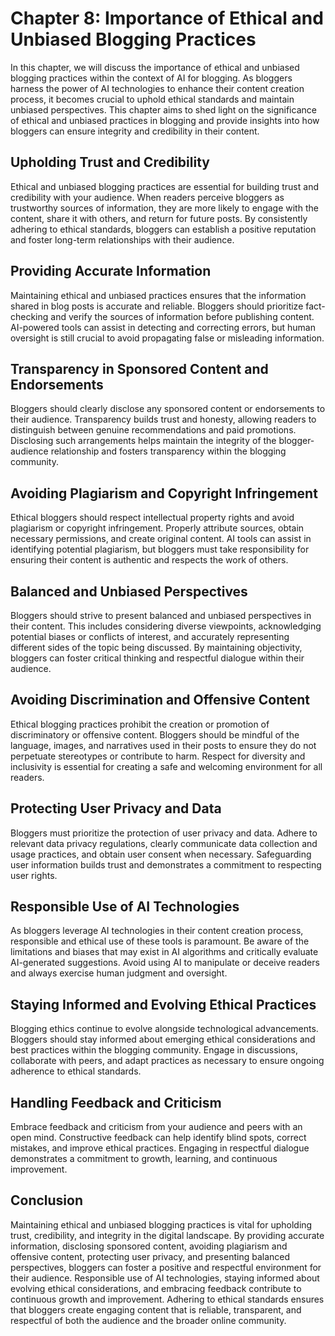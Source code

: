 Chapter 8: Importance of Ethical and Unbiased Blogging Practices
================================================================

In this chapter, we will discuss the importance of ethical and unbiased blogging practices within the context of AI for blogging. As bloggers harness the power of AI technologies to enhance their content creation process, it becomes crucial to uphold ethical standards and maintain unbiased perspectives. This chapter aims to shed light on the significance of ethical and unbiased practices in blogging and provide insights into how bloggers can ensure integrity and credibility in their content.

Upholding Trust and Credibility
-------------------------------

Ethical and unbiased blogging practices are essential for building trust and credibility with your audience. When readers perceive bloggers as trustworthy sources of information, they are more likely to engage with the content, share it with others, and return for future posts. By consistently adhering to ethical standards, bloggers can establish a positive reputation and foster long-term relationships with their audience.

Providing Accurate Information
------------------------------

Maintaining ethical and unbiased practices ensures that the information shared in blog posts is accurate and reliable. Bloggers should prioritize fact-checking and verify the sources of information before publishing content. AI-powered tools can assist in detecting and correcting errors, but human oversight is still crucial to avoid propagating false or misleading information.

Transparency in Sponsored Content and Endorsements
--------------------------------------------------

Bloggers should clearly disclose any sponsored content or endorsements to their audience. Transparency builds trust and honesty, allowing readers to distinguish between genuine recommendations and paid promotions. Disclosing such arrangements helps maintain the integrity of the blogger-audience relationship and fosters transparency within the blogging community.

Avoiding Plagiarism and Copyright Infringement
----------------------------------------------

Ethical bloggers should respect intellectual property rights and avoid plagiarism or copyright infringement. Properly attribute sources, obtain necessary permissions, and create original content. AI tools can assist in identifying potential plagiarism, but bloggers must take responsibility for ensuring their content is authentic and respects the work of others.

Balanced and Unbiased Perspectives
----------------------------------

Bloggers should strive to present balanced and unbiased perspectives in their content. This includes considering diverse viewpoints, acknowledging potential biases or conflicts of interest, and accurately representing different sides of the topic being discussed. By maintaining objectivity, bloggers can foster critical thinking and respectful dialogue within their audience.

Avoiding Discrimination and Offensive Content
---------------------------------------------

Ethical blogging practices prohibit the creation or promotion of discriminatory or offensive content. Bloggers should be mindful of the language, images, and narratives used in their posts to ensure they do not perpetuate stereotypes or contribute to harm. Respect for diversity and inclusivity is essential for creating a safe and welcoming environment for all readers.

Protecting User Privacy and Data
--------------------------------

Bloggers must prioritize the protection of user privacy and data. Adhere to relevant data privacy regulations, clearly communicate data collection and usage practices, and obtain user consent when necessary. Safeguarding user information builds trust and demonstrates a commitment to respecting user rights.

Responsible Use of AI Technologies
----------------------------------

As bloggers leverage AI technologies in their content creation process, responsible and ethical use of these tools is paramount. Be aware of the limitations and biases that may exist in AI algorithms and critically evaluate AI-generated suggestions. Avoid using AI to manipulate or deceive readers and always exercise human judgment and oversight.

Staying Informed and Evolving Ethical Practices
-----------------------------------------------

Blogging ethics continue to evolve alongside technological advancements. Bloggers should stay informed about emerging ethical considerations and best practices within the blogging community. Engage in discussions, collaborate with peers, and adapt practices as necessary to ensure ongoing adherence to ethical standards.

Handling Feedback and Criticism
-------------------------------

Embrace feedback and criticism from your audience and peers with an open mind. Constructive feedback can help identify blind spots, correct mistakes, and improve ethical practices. Engaging in respectful dialogue demonstrates a commitment to growth, learning, and continuous improvement.

Conclusion
----------

Maintaining ethical and unbiased blogging practices is vital for upholding trust, credibility, and integrity in the digital landscape. By providing accurate information, disclosing sponsored content, avoiding plagiarism and offensive content, protecting user privacy, and presenting balanced perspectives, bloggers can foster a positive and respectful environment for their audience. Responsible use of AI technologies, staying informed about evolving ethical considerations, and embracing feedback contribute to continuous growth and improvement. Adhering to ethical standards ensures that bloggers create engaging content that is reliable, transparent, and respectful of both the audience and the broader online community.
